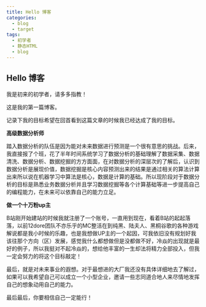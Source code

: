```yaml
---
title: Hello 博客
categories:
  - blog
  - target
tags:
  - 初学者
  - 静态HTML
  - blog
---
```


## Hello 博客
我是初来的初学者，请多多指教！

这是我的第一篇博客。

记录下我的目标希望在回首看到这篇文章的时候我已经达成了我的目标。

**高级数据分析师**

踏入数据分析的队伍是因为能对未来数据进行预测是一个很有意思的挑战。后来，我直接报了个班，花了半年时间系统学习了数据分析的基础理解了数据采集、数据清洗、数据分析、数据挖掘的方方面面，在对数据分析的深层次的了解后，认识到数据分析是展现价值，数据挖掘是核心内容预测出来的结果是通过相关的算法计算出来所以说在机器学习中算法是核心，数据是计算的基础。所以现阶段对于数据分析的目标是熟悉业务数据分析并且学习数据挖掘等各个计算基础等进一步提高自己的编程能力，在未来可以依靠自己的能力立足。

**做一个十万粉up主**

B站刚开始建站的时候我就注册了一个账号，一直用到现在，看着B站的起起落落，以前12dore团队不亦乐乎的MC整活在到纯黑、陆夫人、黑桐谷歌的各种游戏解说都是我小时候的乐趣，也是我想做UP主的一个起因，可我依旧没有规划好我该往那个方向（区）发展，感觉我什么都想做但是没都做不好，冷焱的出现就是最好的例子，所以我挺对不起冷焱的，想给他丰富的一生却法将精力全部投入，但我一定会努力的将这个目标敲定！

最后，就是对未来事业的遐想。对于最想进的大厂我还没有具体详细地去了解过，如果可以我希望自己可以成立一个小型企业，邀请一些志同道合地人来尽情地发挥自己的想象动用自己的能力。

最后最后，你要相信自己一定能行！